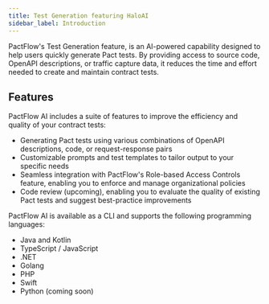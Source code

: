 ```yaml
---
title: Test Generation featuring HaloAI
sidebar_label: Introduction
---
```


PactFlow's Test Generation feature, is an AI-powered capability designed to help users quickly generate Pact tests. By providing access to source code, OpenAPI descriptions, or traffic capture data, it reduces the time and effort needed to create and maintain contract tests.

## Features

PactFlow AI includes a suite of features to improve the efficiency and quality of your contract tests:

* Generating Pact tests using various combinations of OpenAPI descriptions, code, or request-response pairs
* Customizable prompts and test templates to tailor output to your specific needs
* Seamless integration with PactFlow's Role-based Access Controls feature, enabling you to enforce and manage organizational policies
* Code review (upcoming), enabling you to evaluate the quality of existing Pact tests and suggest best-practice improvements

PactFlow AI is available as a CLI and supports the following programming languages:

* Java and Kotlin
* TypeScript / JavaScript
* .NET
* Golang
* PHP
* Swift
* Python (coming soon)
